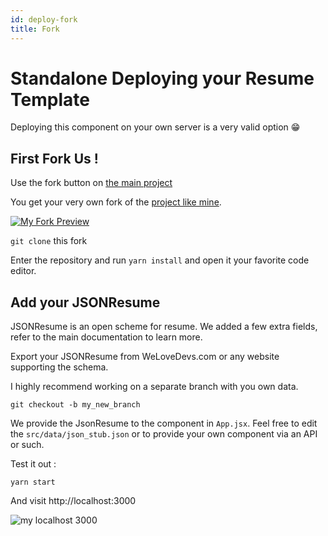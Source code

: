 ```yaml
---
id: deploy-fork
title: Fork
---
```


# Standalone Deploying your Resume Template

Deploying this component on your own server is a very valid option 😁

## First Fork Us !

Use the fork button on [the main project](https://github.com/welovedevs/react-ultimate-resume)

You get your very own fork of the [project like mine](https://github.com/thedamfr/react-ultimate-resume).

[![My Fork Preview](https://cdn.filestackcontent.com/compress/zyZVEY7oQpiWtG8TpNVH)](https://github.com/thedamfr/react-ultimate-resume)

`git clone` this fork

Enter the repository and run `yarn install` and open it your favorite code editor.

## Add your JSONResume

JSONResume is an open scheme for resume. We added a few extra fields, refer to the main documentation to learn more.

Export your JSONResume from WeLoveDevs.com or any website supporting the schema.

I highly recommend working on a separate branch with you own data.

`git checkout -b my_new_branch`

We provide the JsonResume to the component in `App.jsx`. Feel free to edit the `src/data/json_stub.json` or to provide your own component via an API or such.

Test it out :

```
yarn start
```

And visit http://localhost:3000

![my localhost 3000](https://cdn.filestackcontent.com/compress/HFY4XDmXSKao67F7BSAY)
